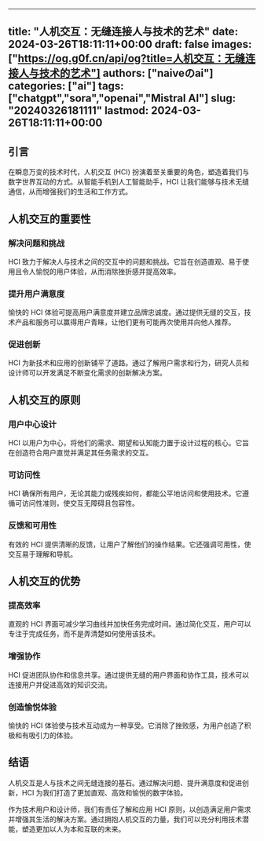 
---
title: "人机交互：无缝连接人与技术的艺术"
date: 2024-03-26T18:11:11+00:00
draft: false
images: ["https://og.g0f.cn/api/og?title=人机交互：无缝连接人与技术的艺术"]
authors: ["naiveのai"]
categories: ["ai"]
tags: ["chatgpt","sora","openai","Mistral AI"]
slug: "20240326181111"
lastmod: 2024-03-26T18:11:11+00:00
---
## 引言

在瞬息万变的技术时代，人机交互 (HCI) 扮演着至关重要的角色，塑造着我们与数字世界互动的方式。从智能手机到人工智能助手，HCI 让我们能够与技术无缝通信，从而增强我们的生活和工作方式。

## 人机交互的重要性

### 解决问题和挑战

HCI 致力于解决人与技术之间的交互中的问题和挑战。它旨在创造直观、易于使用且令人愉悦的用户体验，从而消除挫折感并提高效率。

### 提升用户满意度

愉快的 HCI 体验可提高用户满意度并建立品牌忠诚度。通过提供无缝的交互，技术产品和服务可以赢得用户青睐，让他们更有可能再次使用并向他人推荐。

### 促进创新

HCI 为新技术和应用的创新铺平了道路。通过了解用户需求和行为，研究人员和设计师可以开发满足不断变化需求的创新解决方案。

## 人机交互的原则

### 用户中心设计

HCI 以用户为中心，将他们的需求、期望和认知能力置于设计过程的核心。它旨在创造符合用户直觉并满足其任务需求的交互。

### 可访问性

HCI 确保所有用户，无论其能力或残疾如何，都能公平地访问和使用技术。它遵循可访问性准则，使交互无障碍且包容性。

### 反馈和可用性

有效的 HCI 提供清晰的反馈，让用户了解他们的操作结果。它还强调可用性，使交互易于理解和导航。

## 人机交互的优势

### 提高效率

直观的 HCI 界面可减少学习曲线并加快任务完成时间。通过简化交互，用户可以专注于完成任务，而不是弄清楚如何使用该技术。

### 增强协作

HCI 促进团队协作和信息共享。通过提供无缝的用户界面和协作工具，技术可以连接用户并促进高效的知识交流。

### 创造愉悦体验

愉快的 HCI 体验使与技术互动成为一种享受。它消除了挫败感，为用户创造了积极和有吸引力的体验。

## 结语

人机交互是人与技术之间无缝连接的基石。通过解决问题、提升满意度和促进创新，HCI 为我们打造了更加直观、高效和愉悦的数字体验。

作为技术用户和设计师，我们有责任了解和应用 HCI 原则，以创造满足用户需求并增强其生活的解决方案。通过拥抱人机交互的力量，我们可以充分利用技术潜能，塑造更加以人为本和互联的未来。